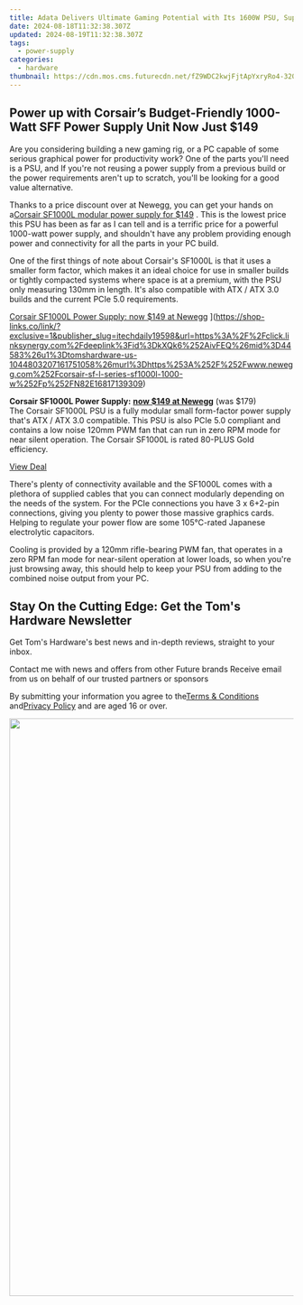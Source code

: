 ```yaml
---
title: Adata Delivers Ultimate Gaming Potential with Its 1600W PSU, Supporting a Trio of High-End NVIDIA GeForce RTX 4090 GPUs
date: 2024-08-18T11:32:38.307Z
updated: 2024-08-19T11:32:38.307Z
tags:
  - power-supply
categories:
  - hardware
thumbnail: https://cdn.mos.cms.futurecdn.net/fZ9WDC2kwjFjtApYxryRo4-320-80.jpg
---
```


## Power up with Corsair’s Budget-Friendly 1000-Watt SFF Power Supply Unit Now Just $149

Are you considering building a new gaming rig, or a PC capable of some serious graphical power for productivity work? One of the parts you'll need is a PSU, and If you're not reusing a power supply from a previous build or the power requirements aren't up to scratch, you'll be looking for a good value alternative.

 Thanks to a price discount over at Newegg, you can get your hands on a[Corsair SF1000L modular power supply for $149](https://shop-links.co/link/?exclusive=1&publisher_slug=itechdaily19598&url=https%3A%2F%2Fclick.linksynergy.com%2Fdeeplink%3Fid%3DkXQk6%252AivFEQ%26mid%3D44583%26u1%3Dtomshardware-us-6821413571887625813%26murl%3Dhttps%253A%252F%252Fwww.newegg.com%252Fcorsair-sf-l-series-sf1000l-1000-w%252Fp%252FN82E16817139309) . This is the lowest price this PSU has been as far as I can tell and is a terrific price for a powerful 1000-watt power supply, and shouldn't have any problem providing enough power and connectivity for all the parts in your PC build.

 One of the first things of note about Corsair's SF1000L is that it uses a smaller form factor, which makes it an ideal choice for use in smaller builds or tightly compacted systems where space is at a premium, with the PSU only measuring 130mm in length. It's also compatible with ATX / ATX 3.0 builds and the current PCIe 5.0 requirements.

[Corsair SF1000L Power Supply: now $149 at Newegg](https://cdn.mos.cms.futurecdn.net/w3SJANQvMn7jHcYJAV4RXQ-200-100.png "Corsair SF1000L Power Supply: now $149 at Newegg") ](https://shop-links.co/link/?exclusive=1&publisher_slug=itechdaily19598&url=https%3A%2F%2Fclick.linksynergy.com%2Fdeeplink%3Fid%3DkXQk6%252AivFEQ%26mid%3D44583%26u1%3Dtomshardware-us-1044803207161751058%26murl%3Dhttps%253A%252F%252Fwww.newegg.com%252Fcorsair-sf-l-series-sf1000l-1000-w%252Fp%252FN82E16817139309)

**Corsair SF1000L Power Supply:** [**now $149 at Newegg**](https://shop-links.co/link/?exclusive=1&publisher_slug=itechdaily19598&url=https%3A%2F%2Fclick.linksynergy.com%2Fdeeplink%3Fid%3DkXQk6%252AivFEQ%26mid%3D44583%26u1%3Dtomshardware-us-1800531144994198440%26murl%3Dhttps%253A%252F%252Fwww.newegg.com%252Fcorsair-sf-l-series-sf1000l-1000-w%252Fp%252FN82E16817139309) (was $179)  
 The Corsair SF1000L PSU is a fully modular small form-factor power supply that's ATX / ATX 3.0 compatible. This PSU is also PCIe 5.0 compliant and contains a low noise 120mm PWM fan that can run in zero RPM mode for near silent operation. The Corsair SF1000L is rated 80-PLUS Gold efficiency.

[View Deal](https://shop-links.co/link/?exclusive=1&publisher_slug=itechdaily19598&url=https%3A%2F%2Fclick.linksynergy.com%2Fdeeplink%3Fid%3DkXQk6%252AivFEQ%26mid%3D44583%26u1%3Dtomshardware-us-1044803207161751058%26murl%3Dhttps%253A%252F%252Fwww.newegg.com%252Fcorsair-sf-l-series-sf1000l-1000-w%252Fp%252FN82E16817139309)

 There's plenty of connectivity available and the SF1000L comes with a plethora of supplied cables that you can connect modularly depending on the needs of the system. For the PCIe connections you have 3 x 6+2-pin connections, giving you plenty to power those massive graphics cards. Helping to regulate your power flow are some 105°C-rated Japanese electrolytic capacitors.

 Cooling is provided by a 120mm rifle-bearing PWM fan, that operates in a zero RPM fan mode for near-silent operation at lower loads, so when you're just browsing away, this should help to keep your PSU from adding to the combined noise output from your PC.

## Stay On the Cutting Edge: Get the Tom's Hardware Newsletter

 Get Tom's Hardware's best news and in-depth reviews, straight to your inbox.

 Contact me with news and offers from other Future brands  Receive email from us on behalf of our trusted partners or sponsors

 By submitting your information you agree to the[Terms & Conditions](https://futureplc.com/terms-conditions/) and[Privacy Policy](https://futureplc.com/privacy-policy/) and are aged 16 or over.

<ins class="adsbygoogle"
     style="display:block"
     data-ad-format="autorelaxed"
     data-ad-client="ca-pub-7571918770474297"
     data-ad-slot="1223367746"></ins>



<ins class="adsbygoogle"
     style="display:block"
     data-ad-client="ca-pub-7571918770474297"
     data-ad-slot="8358498916"
     data-ad-format="auto"
     data-full-width-responsive="true"></ins>



<!-- affiliate ads begin -->
<a href="https://ephamedtechinc.pxf.io/c/5597632/2095385/26400" target="_top" id="2095385"><img src="//a.impactradius-go.com/display-ad/26400-2095385" border="0" alt="" width="1024" height="1024"/></a><img height="0" width="0" src="https://imp.pxf.io/i/5597632/2095385/26400" style="position:absolute;visibility:hidden;" border="0" />
<!-- affiliate ads end -->